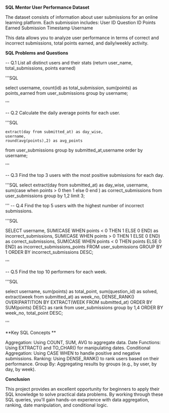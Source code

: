 **SQL Mentor User Performance Dataset**

The dataset consists of information about user submissions for an online learning platform. Each submission includes:
User ID
Question ID
Points Earned
Submission Timestamp
Username

This data allows you to analyze user performance in terms of correct and incorrect submissions, total points earned, and daily/weekly activity.

**SQL Problems and Questions**

-- Q.1 List all distinct users and their stats (return user_name, total_submissions, points earned)

'''SQL

select 
	username,
	count(id) as total_submission,
	sum(points)	as points_earned
from user_submissions
group by username;

'''

-- Q.2 Calculate the daily average points for each user.

'''SQL

	extract(day from submitted_at) as day_wise,
	username,
	round(avg(points),2) as avg_points
from user_submissions
group by submitted_at,username
order by username;

'''

-- Q.3 Find the top 3 users with the most positive submissions for each day.

'''SQL
select 
	extract(day from submitted_at) as day_wise,
	username,
	sum(case
		when points > 0 then 1 else 0
		end ) as correct_submissions
from user_submissions
group by 1,2
limit 3;

'''
-- Q.4 Find the top 5 users with the highest number of incorrect submissions.

'''SQL

SELECT 
	username,
	SUM(CASE 
		WHEN points < 0 THEN 1 ELSE 0
	END) as incorrect_submissions,
	SUM(CASE 
			WHEN points > 0 THEN 1 ELSE 0
		END) as correct_submissions,
	SUM(CASE 
		WHEN points < 0 THEN points ELSE 0
	END) as incorrect_submissions_points
FROM user_submissions
GROUP BY 1
ORDER BY incorrect_submissions DESC;

'''

-- Q.5 Find the top 10 performers for each week.

'''SQL

select 
	username,
	sum(points) as total_point,
	sum(question_id) as solved,
	extract(week from submitted_at) as week_no,
	DENSE_RANK() OVER(PARTITION BY EXTRACT(WEEK FROM submitted_at) ORDER BY SUM(points) DESC) as rank
from user_submissions
group by 1,4
ORDER BY  week_no, total_point DESC;

'''


**Key SQL Concepts **

Aggregation: Using COUNT, SUM, AVG to aggregate data.
Date Functions: Using EXTRACT() and TO_CHAR() for manipulating dates.
Conditional Aggregation: Using CASE WHEN to handle positive and negative submissions.
Ranking: Using DENSE_RANK() to rank users based on their performance.
Group By: Aggregating results by groups (e.g., by user, by day, by week).


**Conclusion**

This project provides an excellent opportunity for beginners to apply their SQL knowledge to solve practical data problems. By working through these SQL queries, you'll gain hands-on experience with data aggregation, ranking, date manipulation, and conditional logic.












